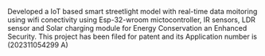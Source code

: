 Developed a IoT based smart streetlight model with real-time data moitoring using wifi conectivity using Esp-32-wroom mictocontroller, IR sensors, LDR sensor and Solar charging module for Energy Conservation an Enhanced Security. This project has been filed for patent and its Application number is (202311054299 A)
